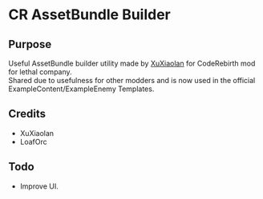 # CR AssetBundle Builder

## Purpose

Useful AssetBundle builder utility made by [XuXiaolan](https://github.com/XuuXiaolan/) for CodeRebirth mod for lethal company.  
Shared due to usefulness for other modders and is now used in the official ExampleContent/ExampleEnemy Templates.

## Credits

- XuXiaolan
- LoafOrc

## Todo

- Improve UI.
